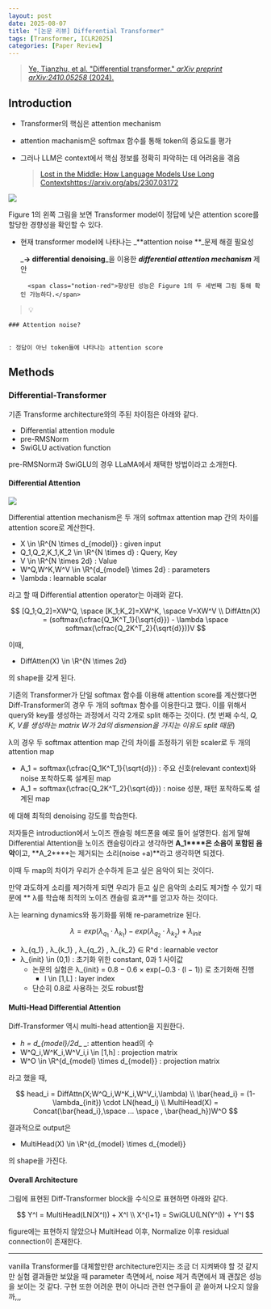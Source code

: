 ```yaml
---
layout: post
date: 2025-08-07
title: "[논문 리뷰] Differential Transformer"
tags: [Transformer, ICLR2025]
categories: [Paper Review]
---
```


> [Ye, Tianzhu, et al. "Differential transformer." ](https://arxiv.org/abs/2410.05258)[_arXiv preprint arXiv:2410.05258_](https://arxiv.org/abs/2410.05258)[ (2024).](https://arxiv.org/abs/2410.05258)



## Introduction

- Transformer의 핵심은 attention mechanism
- attention machanism은 softmax 함수를 통해 token의 중요도를 평가
- 그러나 LLM은 context에서 핵심 정보를 정확히 파악하는 데 어려움을 겪음

	> [Lost in the Middle: How Language Models Use Long Contextshttps://arxiv.org/abs/2307.03172](https://arxiv.org/abs/2307.03172)


![](https://prod-files-secure.s3.us-west-2.amazonaws.com/542b861c-36a8-4051-84e5-8804b6728dba/9083ea56-691a-4752-ae26-47f403431ac8/image.png?X-Amz-Algorithm=AWS4-HMAC-SHA256&X-Amz-Content-Sha256=UNSIGNED-PAYLOAD&X-Amz-Credential=ASIAZI2LB4667TCU3CSW%2F20250820%2Fus-west-2%2Fs3%2Faws4_request&X-Amz-Date=20250820T050050Z&X-Amz-Expires=3600&X-Amz-Security-Token=IQoJb3JpZ2luX2VjEIT%2F%2F%2F%2F%2F%2F%2F%2F%2F%2FwEaCXVzLXdlc3QtMiJGMEQCIGs%2FujI9JF0UxUb8AJfMxCWXBXgSviZFBzMSu%2BxM52bJAiBNy5rZHm0mPRhEqXCqbImG9kRecJcp6EX9nuns9B%2Fc9yqIBAjN%2F%2F%2F%2F%2F%2F%2F%2F%2F%2F8BEAAaDDYzNzQyMzE4MzgwNSIMT6ttJotW7CA5gssyKtwD2t8fwiqt0vYYShPUze7anaNNHTKD9t%2FiGTNi5lY66cAzvfs6Bi6ssDfZqBRnHtf4JQ2AJK1Fk0Xj%2BQ%2F3GRtlXrpn3WS9PrBDFVZwbZP0Za3lAPlNtvExJZZp4FRHD15%2FZMhX2qvpZg9o94lrBNWEO59Su0MYQp8l6vR3INgU8DuhN%2FfmA5G%2B1W1GhCdWPczaX7ltdc4H6lmTbrLPJ5ajZ%2FSEyr2LpT1s9j5uztOFdjk4SvNsY%2BYWum74KSP9NFSBmYXtHdwqEX8ym1Pmvmnd7Q%2BZMR0Md6Bl%2FfPynFg8FF1nQF8qmgJdCCZhlhVQqz2%2F6snrSYik%2FQGWuK%2Fjjn2Nyg7UCrTam1XSOFkwUf4%2FCqxMq%2F6QoKR2jqF5Cs6yGAasOF2hB%2FY5qGbyJfBi1PIH%2FXfaexJCq2FicKF%2B0R2ooN6F8HpV7sHznhVcDzlb2jLjm4olO%2Fi6xlOVoNoG1GtAha6CfyqxtFzPQXW037BZ1hePbveLyT8zSDaR37IEuQ50xfIN174TdctGf0OcoMtD1TOcRzZDKZE4PkxWrPwerkHTOAaHa9fW5VXdmboKy8WT3tUME1laD%2Bk4BFL2DFYkGO8n6oipAuHpCTbnuCthEBhf%2FaEJ12lZ67D%2FFI8wwIqVxQY6pgEHn4R%2BfB1SM2Ln74U5p0y1rUByB7CIm7DyHTNzWXoWvDtlrlA2pKOBsQRjp9n%2Fjf5SfmUxlr0x0pTXpK1RvQHiUw8b0%2FnKvo7dujrq2Kodj8m%2F5fVxei9o6%2FAZokB7Zob8SpOJD4vzu7zh3tpZWyxhaDazUpMQv2aoq9%2FLzG75xBhkXsQdVdyO39lououzTmuKDx9%2BgYC0Y234kcOnMCXzF0lyAKYZ&X-Amz-Signature=f39e33f458dbbeb52070350ca792d2bffd73899384c14de96ec5853f0bb7c918&X-Amz-SignedHeaders=host&x-amz-checksum-mode=ENABLED&x-id=GetObject)


Figure 1의 왼쪽 그림을 보면 Transformer model이 정답에 낮은 attention score를 할당한 경향성을 확인할 수 있다.

- 현재 transformer model에 나타나는 _**attention noise **_문제 해결 필요성

	_**→ differential denoising**_을 이용한 _**differential attention mechanism**_ 제안


		<span class="notion-red">향상된 성능은 Figure 1의 두 세번째 그림 통해 확인 가능하다.</span>


> 💡 


	### Attention noise?


	: 정답이 아닌 token들에 나타나는 attention score



## Methods



### Differential-Transformer


기존 Transforme architecture와의 주된 차이점은 아래와 같다.

- Differential attention module
- pre-RMSNorm
- SwiGLU activation function

pre-RMSNorm과 SwiGLU의 경우 LLaMA에서 채택한 방법이라고 소개한다.



#### Differential Attention


![](https://prod-files-secure.s3.us-west-2.amazonaws.com/542b861c-36a8-4051-84e5-8804b6728dba/116d70b2-1963-4810-9167-f4c7d8a06e8f/image.png?X-Amz-Algorithm=AWS4-HMAC-SHA256&X-Amz-Content-Sha256=UNSIGNED-PAYLOAD&X-Amz-Credential=ASIAZI2LB4667TCU3CSW%2F20250820%2Fus-west-2%2Fs3%2Faws4_request&X-Amz-Date=20250820T050050Z&X-Amz-Expires=3600&X-Amz-Security-Token=IQoJb3JpZ2luX2VjEIT%2F%2F%2F%2F%2F%2F%2F%2F%2F%2FwEaCXVzLXdlc3QtMiJGMEQCIGs%2FujI9JF0UxUb8AJfMxCWXBXgSviZFBzMSu%2BxM52bJAiBNy5rZHm0mPRhEqXCqbImG9kRecJcp6EX9nuns9B%2Fc9yqIBAjN%2F%2F%2F%2F%2F%2F%2F%2F%2F%2F8BEAAaDDYzNzQyMzE4MzgwNSIMT6ttJotW7CA5gssyKtwD2t8fwiqt0vYYShPUze7anaNNHTKD9t%2FiGTNi5lY66cAzvfs6Bi6ssDfZqBRnHtf4JQ2AJK1Fk0Xj%2BQ%2F3GRtlXrpn3WS9PrBDFVZwbZP0Za3lAPlNtvExJZZp4FRHD15%2FZMhX2qvpZg9o94lrBNWEO59Su0MYQp8l6vR3INgU8DuhN%2FfmA5G%2B1W1GhCdWPczaX7ltdc4H6lmTbrLPJ5ajZ%2FSEyr2LpT1s9j5uztOFdjk4SvNsY%2BYWum74KSP9NFSBmYXtHdwqEX8ym1Pmvmnd7Q%2BZMR0Md6Bl%2FfPynFg8FF1nQF8qmgJdCCZhlhVQqz2%2F6snrSYik%2FQGWuK%2Fjjn2Nyg7UCrTam1XSOFkwUf4%2FCqxMq%2F6QoKR2jqF5Cs6yGAasOF2hB%2FY5qGbyJfBi1PIH%2FXfaexJCq2FicKF%2B0R2ooN6F8HpV7sHznhVcDzlb2jLjm4olO%2Fi6xlOVoNoG1GtAha6CfyqxtFzPQXW037BZ1hePbveLyT8zSDaR37IEuQ50xfIN174TdctGf0OcoMtD1TOcRzZDKZE4PkxWrPwerkHTOAaHa9fW5VXdmboKy8WT3tUME1laD%2Bk4BFL2DFYkGO8n6oipAuHpCTbnuCthEBhf%2FaEJ12lZ67D%2FFI8wwIqVxQY6pgEHn4R%2BfB1SM2Ln74U5p0y1rUByB7CIm7DyHTNzWXoWvDtlrlA2pKOBsQRjp9n%2Fjf5SfmUxlr0x0pTXpK1RvQHiUw8b0%2FnKvo7dujrq2Kodj8m%2F5fVxei9o6%2FAZokB7Zob8SpOJD4vzu7zh3tpZWyxhaDazUpMQv2aoq9%2FLzG75xBhkXsQdVdyO39lououzTmuKDx9%2BgYC0Y234kcOnMCXzF0lyAKYZ&X-Amz-Signature=f8a89cc4919cfe7b37c7a9f2f19df9488230baecba87e1e07fe44d526bb66e85&X-Amz-SignedHeaders=host&x-amz-checksum-mode=ENABLED&x-id=GetObject)


Differential attention mechanism은 두 개의 softmax attention map 간의 차이를 attention score로 계산한다.

- X \in \R^{N \times d\_{model}} : given input
- Q\_1,Q\_2,K\_1,K\_2 \in \R^{N \times d} : Query, Key
- V \in \R^{N \times 2d} : Value
- W^Q,W^K,W^V \in \R^{d\_{model} \times 2d} : parameters
- \lambda : learnable scalar

라고 할 때 Differential attention operator는 아래와 같다.


$$
[Q_1;Q_2]=XW^Q, \space [K_1;K_2]=XW^K, \space V=XW^V \\
DiffAttn(X) = (softmax(\cfrac{Q_1K^T_1}{\sqrt{d}}) - \lambda \space softmax(\cfrac{Q_2K^T_2}{\sqrt{d}}))V
$$


이때,

- DiffAtten(X) \in \R^{N \times 2d}

의 shape을 갖게 된다.


기존의 Transformer가 단일 softmax 함수를 이용해 attention score를 계산했다면 Diff-Transformer의 경우 두 개의 softmax 함수를 이용한다고 했다. 이를 위해서 query와 key를 생성하는 과정에서 각각 2개로 split 해주는 것이다. <span class="notion-red">(첫 번째 수식, </span><span class="notion-red">_Q, K, V를 생성하는 matrix W가 2d의 dismension을 가지는 이유도 split 때문_</span><span class="notion-red">)</span>


 λ의 경우 두 softmax attention map 간의 차이를 조정하기 위한 scaler로 두 개의 attention map

- A\_1 = softmax(\cfrac{Q\_1K^T\_1}{\sqrt{d}}) : 주요 신호(relevant context)와 noise 포착하도록 설계된 map
- A\_1 = softmax(\cfrac{Q\_2K^T\_2}{\sqrt{d}}) : noise 성분, 패턴 포착하도록 설계된 map 

에 대해 최적의 denoising 강도를 학습한다.


저자들은 introduction에서 노이즈 캔슬링 헤드폰을 예로 들어 설명한다. 쉽게 말해 Differential Attention을 노이즈 캔슬링이라고 생각하면 **A\_1****은 소음이 포함된 음악**이고, **A\_2****는 제거되는 소리(noise +a)**라고 생각하면 되겠다. 


이때 두 map의 차이가 우리가 순수하게 듣고 싶은 음악이 되는 것이다. 


만약 과도하게 소리를 제거하게 되면 우리가 듣고 싶은 음악의 소리도 제거할 수 있기 때문에 ** λ를 학습해 최적의 노이즈 캔슬링 효과**를 얻고자 하는 것이다.


λ는 learning dynamics와 동기화를 위해 re-parametrize 된다.


$$
\lambda = exp(\lambda_{q_1} \cdot \lambda_{k_1}) - exp(\lambda_{q_2} \cdot \lambda_{k_2}) + \lambda_{init}
$$

- λ\_{q\_1} , λ\_{k\_1} , λ\_{q\_2} , λ\_{k\_2} ∈ R^d : learnable vector
- λ\_{init} \in (0,1) : 초기화 위한 constant, 0과 1 사이값
	- 논문의 실험은 λ\_{init} = 0.8 − 0.6 × exp(−0.3 · (l − 1)) 로 초기화해 진행
		- l \in [1,L] : layer index
	- 단순히 0.8로 사용하는 것도 robust함


#### **Multi-Head Differential Attention**


Diff-Transformer 역시 multi-head attention을 지원한다.

- _h = d\_{model}/2d__ _: attention head의 수
- W^Q\_i,W^K\_i,W^V\_i,i \in [1,h] : projection matrix
- W^O \in \R^{d\_{model} \times d\_{model}} : projection matrix

라고 했을 때,


$$
head_i = DiffAttn(X;W^Q_i,W^K_i,W^V_i,\lambda) \\
\bar{head_i} = (1-\lambda_{init}) \cdot LN(head_i) \\
MultiHead(X) = Concat(\bar{head_i},\space ... \space , \bar{head_h})W^O
$$


결과적으로 output은

- MultiHead(X) \in \R^{d\_{model} \times d\_{model}}

의 shape을 가진다.



#### Overall Architecture


그림에 표현된 Diff-Transformer block을 수식으로 표현하면 아래와 같다.


$$
Y^l = MultiHead(LN(X^l)) + X^l \\
X^{l+1} = SwiGLU(LN(Y^l)) + Y^l
$$


figure에는 표현하지 않았으나 MultiHead 이후, Normalize 이후 residual connection이 존재한다.


---


vanilla Transformer를 대체할만한 architecture인지는 조금 더 지켜봐야 할 것 같지만 실험 결과들만 보았을 때 parameter 측면에서, noise 제거 측면에서 꽤 괜찮은 성능을 보이는 것 같다. 구현 또한 어려운 편이 아니라 관련 연구들이 곧 쏟아져 나오지 않을까,,,

